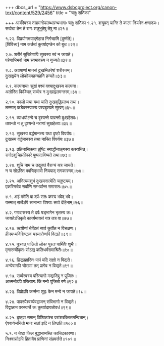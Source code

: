 +++
dbcs_url = "https://www.dsbcproject.org/canon-text/content/529/2456"
title = "चतुः शतिका"

+++
आर्यदेवस्य तन्नामनोपलब्धग्रन्थभागाः
चतुः शतिका
१.२१. शत्रुवत् यान्ति ते काला नियमेन क्षणादयः।  
सर्व्वथा तेन ते रागः शत्रुभूतेषु तेषु मा॥२१॥

१.२२. विप्रयोगभयाद्गेहान्न निर्गच्छमि [दुर्म्मते]।  
[विविच्य] नाम कर्तव्यं कुर्य्याद्दण्डेन को बुधः॥२२॥

२.७. शरीरं सुचिरेणापि सुखस्य स्वं न जायते।  
परेणाभिभवो नाम स्वभावस्य न युज्यते॥३२॥

२.८. अग्रयाणां मानसं दुःखमितरेषां शरीरजम्।  
दुःखद्वयेन लोकोयमहन्यहनि हन्यते॥३३॥

२.९. कल्पनायाः सुखं वश्यं वश्याद्दुःखस्य कल्पना।  
अतोस्ति किञ्चित् सर्व्वत्र न दुःखाद्वलमन्तरम्॥३४॥

२.१०. कालो यथा यथा याति दुःखवृद्धिस्तथ तथा।  
तस्मात् कडेवरस्यास्य परवदृश्यते सुखम्॥३५॥

२.११. व्याधयोऽन्ये च दृश्यन्ते यावन्तो दुःखहेतवः।  
तावन्तो न तु दृश्यन्ते नराणां सुखहेतवः॥३६॥

२.१२. सुखस्य वर्द्धमानस्य यथा दृष्टो विपर्ययः।  
दुःखस्य वर्द्धमानस्य तथा नास्ति विपर्ययः॥३७॥

३.१३. प्रतिनासिकया तुष्टिः स्याद्धीनाङ्गस्य कस्यचित्।  
रागोऽशुचिप्रतीकारे पुष्पादाविष्यते तथा॥७३॥

३.२४. शुचि नाम च तद्युक्तं वैराग्यं यत्र जायते।  
न च सोऽस्ति क्वचिद्भावो निययाद् रागकारणम्॥७४॥

३.२५. अनित्यमशुभं दुःखमनात्मेति चतुष्टयम्।  
एकस्मिन्नेव सर्वाणि सम्भर्वान्त समासतः॥७५॥

४.१. अहं ममेति वा दर्पः सतः कस्य भवेद् भवे।  
यस्मात् सर्व्वेऽपि सामान्या विषयाः सर्व्व देहिनाम्॥७६॥

४.२. गणदासस्य ते दर्पः षड्भागेन भृतस्य कः।  
जायतेऽधिकृते कार्य्यमायत्तं यत्र तत्र वा॥७७॥

४.१४. ऋषीणां चेष्टितं सर्व्व कुर्वीत न विचक्षणः।  
हीनमध्यविशिष्टत्वं यस्मात्तेष्वपि विद्यते॥८९॥

४.१५. पुत्रवत् पालितो लोकः पुरतः पार्थिवैः शुभैः।  
मृगारण्यीकृतः सोऽद्य कलिधर्मसमाश्रितैः॥९०॥

४.१६. छिद्रप्रहारिणः पापं यदि राज्ञो न विद्यते।  
अन्येषामपि चौराणां तत् प्रागेव न विद्यते॥९१॥

४.१७. सर्व्वस्वस्य परित्यागो मद्यादिषु न पूजितः।  
आत्मनोऽपि परित्यागः किं मन्ये पूजितो रणे॥९२॥

४.२३. विप्रोऽपि कर्म्मना शूद्रः केन मन्ये न जायते॥९८॥

४.२४. पापस्यैश्वर्य्यवद्राजन् संविभागो न विद्यते।  
विद्वान्नाम परस्यार्थे कः कुर्य्यादायतोवधं॥९९॥

४.२५. दृष्ट्वा समान् विशिष्टांश्च परांश्छक्तिसमन्वितान्।  
ऐश्वार्यजनितो मानः सतां हृदि न तिष्ठति॥१००॥

५.१. न चेष्टा किल बुद्धानामस्ति काचिदकारणा।  
निःश्वासोऽपि हितायैव प्राणिनां संप्रवर्त्तत्ते॥१०१॥

